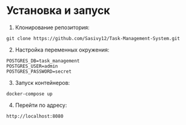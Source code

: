 # Установка и запуск
1. Клонирование репозитория:

```git clone https://github.com/Sasivy12/Task-Management-System.git```

2. Настройка переменных окружения:
```
POSTGRES_DB=task_management
POSTGRES_USER=admin
POSTGRES_PASSWORD=secret
```
3. Запуск контейнеров:
   
```docker-compose up```

4. Перейти по адресу:
   
```http://localhost:8080```
